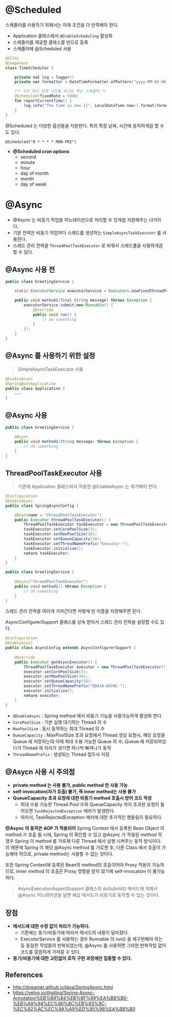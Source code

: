 # @Scheduled

스케줄러를 사용하기 위해서는 아래 조건을 다 만족해야 한다.

- Application 클래스에서 `@EnableScheduling` 활성화
- 스케줄러를 제공할 클래스를 빈으로 등록
- 스케줄러에 @Scheduled 사용

```kotlin
@Slf4j
@Component
class TimeScheduler {

    private val log = logger()
    private var formatter = DateTimeFormatter.ofPattern("yyyy-MM-dd HH:mm:ss")

    /** 5초 마다 현재 시간을 로그로 찍는 스케줄러 */
    @Scheduled(fixedRate = 5000)
    fun reportCurrentTime() {
        log.info("The time is now {}", LocalDateTime.now().format(formatter))
    }
}
```

@Scheduled 는 다양한 옵션들을 지원한다. 특히 특정 날짜, 시간에 동작하게끔 할 수도 있다.

```
@Scheduled("0 * * * * MON-FRI")
```

- __@Scheduled cron options__
  - second
  - minute
  - hour
  - day of month
  - month
  - day of week

# @Async

- @Async 는 비동기 작업을 어노테이션으로 처리할 수 있게끔 지원해주는 녀석이다.
- 기본 전략은 비동기 작업마다 스레드를 생성하는 `SimpleAsyncTaskExecutor` 를 사용한다.
- 스레드 관리 전략을 `ThreadPoolTaskExecutor` 로 바꿔서 스레드풀을 사용하게끔 할 수 있다.

## @Async 사용 전

```java
public class GreetingService {

    static ExecutorService executorService = Executors.newFixedThreadPool(10);

    public void method1(final String message) throws Exception {
        executorService.submit(new Runnable() {
            @Override
            public void run() {
                // do something
            }            
        });
    }
}
```

## @Async 를 사용하기 위한 설정

> SimpleAsyncTaskExecutor 사용

```java
@EnableAsync
@SpringBootApplication
public class Application {
    ...
}
```

## @Async 사용

```java
public class GreetingService {

    @Async
    public void method1(String message) throws Exception {
        // do something
    }
}
```

## ThreadPoolTaskExecutor 사용

> 기존에 Application 클래스에서 적용한 @EnableAsync 는 제거해야 한다.

```java
@Configuration
@EnableAsync
public class SpringAsyncConfig {

    @Bean(name = "threadPoolTaskExecutor")
    public Executor threadPoolTaskExecutor() {
        ThreadPoolTaskExecutor taskExecutor = new ThreadPoolTaskExecutor();
        taskExecutor.setCorePoolSize(3);
        taskExecutor.setMaxPoolSize(30);
        taskExecutor.setQueueCapacity(10);
        taskExecutor.setThreadNamePrefix("Executor-");
        taskExecutor.initialize();
        return taskExecutor;
    }
}
```

```java
public class GreetingService {
	
    @Async("threadPoolTaskExecutor")
    public void method1() throws Exception {
        // do something
    }
}
```

스레드 관리 전략을 여러개 가져간다면 저렇게 빈 이름을 지정해주면 된다. 

AsyncConfigurerSupport 클래스를 상속 받아서 스레드 관리 전략을 설정할 수도 있다.

```java
@Configuration
@EnableAsync
public class AsyncConfig extends AsyncConfigurerSupport {
    
    @Override
    public Executor getAsyncExecutor() {
        ThreadPoolTaskExecutor executor = new ThreadPoolTaskExecutor();
        executor.setCorePoolSize(5);
        executor.setMaxPoolSize(30);
        executor.setQueueCapacity(50);
        executor.setThreadNamePrefix("DDAJA-ASYNC-");
        executor.initialize();
        return executor;
    }
}
```

- `@EnableAsync` : Spring method 에서 비동기 기능을 사용가능하게 활성화 한다.
- `CorePoolSize` : 기본 실행 대기하는 Thread 의 수
- `MaxPoolSize` : 동시 동작하는 최대 Thread 의 수
- `QueueCapacity` : MaxPoolSize 초과 요청에서 Thread 생성 요청시, 해당 요청을 Queue 에 저장하는데 이때 최대 수용 가능한 Queue 의 수, Queue 에 저장되어있다가 Thread 에 자리가 생기면 하나씩 빠져나가 동작
- `ThreadNamePrefix` : 생성되는 Thread 접두사 지정

## @Asycn 사용 시 주의점

- __private method 는 사용 불가, public method 만 사용 가능__
- __self-invocation(자가 호출) 불가, 즉 inner method는 사용 불가__
- __QueueCapacity 초과 요청에 대한 비동기 method 호출시 방어 코드 작성__
    - 최대 수용 가능한 Thread Pool 수와 QueueCapacity 까지 초과된 요청이 들어오면 `TaskRejectedException` 에러가 발생한다.
    - 따라서, TaskRejectedException 에러에 대한 추가적인 핸들링이 필요하다.

__@Async 의 동작은 AOP 가 적용되어__ Spring Context 에서 등록된 Bean Object 의 method 가 호출 될 시에, Spring 이 확인할 수 있고 @Async 가 적용된 method 의 경우 Spring 이 method 를 가로채 다른 Thread 에서 실행 시켜주는 동작 방식이다. 이 때문에 Spring 이 해당 @Async method 를 가로챈 후, 다른 Class 에서 호출이 가능해야 하므로, private method는 사용할 수 없는 것이다.

또한 Spring Context에 등록된 Bean의 method의 호출이어야 Proxy 적용이 가능하므로, inner method 의 호출은 Proxy 영향을 받지 않기에 self-invocation 이 불가능하다.

> AsyncExecutionAspectSupport 클래스의 doSubmit() 메서드에 의해서 @Async 어노테이션을 달면 해당 메서드가 비동기로 동작할 수 있는 것이다.

## 장점

- __메서드에 대한 수정 없이 처리가 가능하다.__ 
    - 기존에는 동기/비동기에 따라서 메서드의 내용이 달라졌다.
    - ExecutorService 를 사용하는 경우 Runnable 의 run() 을 재구현해야 하는 등 동일한 작업들의 반복되었는데, @Async 를 사용하면 그러한 반복작업 없이 코드를 깔끔하게 가져갈 수 있다.
- __동기/비동기에 대한 고민없이 로직 구현 과정에만 집중할 수 있다.__

## References

- http://dveamer.github.io/java/SpringAsync.html
- https://velog.io/@gillog/Spring-Async-Annotation%EB%B9%84%EB%8F%99%EA%B8%B0-%EB%A9%94%EC%86%8C%EB%93%9C-%EC%82%AC%EC%9A%A9%ED%95%98%EA%B8%B0
